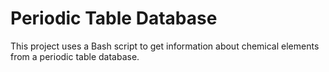 # Periodic Table Database

This project uses a Bash script to get information about chemical elements from a periodic table database.
